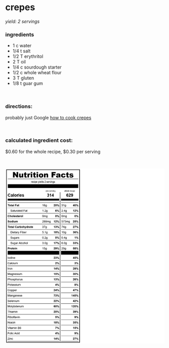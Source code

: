 # crepes
*yield: 2 servings*

### ingredients
- 1 c water
- 1/4 t salt
- 1/2 T erythritol
- 2 T oil
- 1/4 c sourdough starter
- 1/2 c whole wheat flour
- 3 T gluten
- 1/8 t guar gum

<br>

### directions:

probably just Google [how to cook crepes](https://www.google.com/search?q=how+to+cook+crepes)


<br>

### calculated ingredient cost:

$0.60 for the whole recipe, $0.30 per serving

<br>

![crepes nutrition facts](../../source/nutrition/nutrition_labels/crepes/nutrition_facts.png)